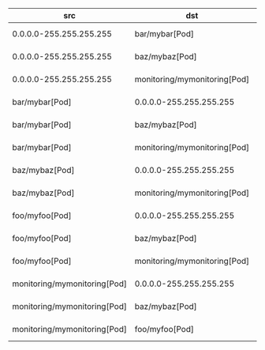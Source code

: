 | src | dst | conn |
|-----|-----|------|
| 0.0.0.0-255.255.255.255 | bar/mybar[Pod] | All Connections |
| 0.0.0.0-255.255.255.255 | baz/mybaz[Pod] | All Connections |
| 0.0.0.0-255.255.255.255 | monitoring/mymonitoring[Pod] | All Connections |
| bar/mybar[Pod] | 0.0.0.0-255.255.255.255 | All Connections |
| bar/mybar[Pod] | baz/mybaz[Pod] | All Connections |
| bar/mybar[Pod] | monitoring/mymonitoring[Pod] | All Connections |
| baz/mybaz[Pod] | 0.0.0.0-255.255.255.255 | All Connections |
| baz/mybaz[Pod] | monitoring/mymonitoring[Pod] | All Connections |
| foo/myfoo[Pod] | 0.0.0.0-255.255.255.255 | All Connections |
| foo/myfoo[Pod] | baz/mybaz[Pod] | All Connections |
| foo/myfoo[Pod] | monitoring/mymonitoring[Pod] | All Connections |
| monitoring/mymonitoring[Pod] | 0.0.0.0-255.255.255.255 | All Connections |
| monitoring/mymonitoring[Pod] | baz/mybaz[Pod] | All Connections |
| monitoring/mymonitoring[Pod] | foo/myfoo[Pod] | All Connections |
